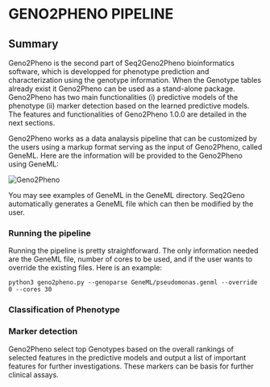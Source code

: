 
# GENO2PHENO PIPELINE

## Summary
Geno2Pheno is the second part of Seq2Geno2Pheno bioinformatics software, which is developped for phenotype prediction and characterization using the genotype information. When the Genotype tables already exist it Geno2Pheno can be used as a stand-alone package.
Geno2Pheno has two main functionalities (i) predictive models of the phenotype (ii) marker detection based on the learned predictive models. The features and functionalities of Geno2Pheno 1.0.0 are detailed in the next sections.

Geno2Pheno works as a data analaysis pipeline that can be customized by the users using a markup format serving as the input of Geno2Pheno, called GeneML. Here are the information will be provided to the Geno2Pheno using GeneML:

![Geno2Pheno](https://user-images.githubusercontent.com/8551117/55457427-243a0080-55ea-11e9-9a55-ce057a2b4b7e.png)

You may see examples of GeneML in the GeneML directory. Seq2Geno automatically generates a GeneML file which can then be modified by the user.

### Running the pipeline

Running the pipeline is pretty straightforward. The only information needed are the GeneML file, number of cores to be used, and if the user wants to override the existing files. Here is an example:

```
python3 geno2pheno.py --genoparse GeneML/pseudomonas.genml --override 0 --cores 30
```


### Classification of Phenotype




### Marker detection

Geno2Pheno select top Genotypes based on the overall rankings of selected features in the predictive models and output
a list of important features for further investigations. These markers can be basis for further clinical assays.





